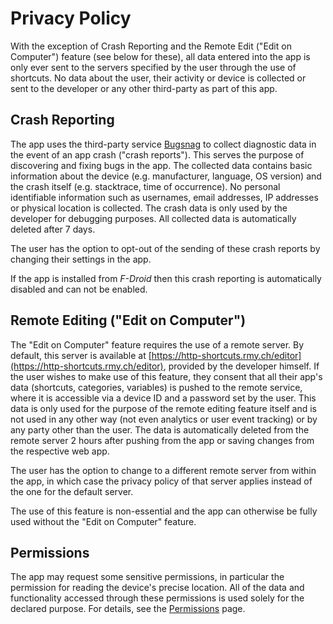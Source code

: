 # Privacy Policy

With the exception of Crash Reporting and the Remote Edit ("Edit on Computer") feature (see below for these), all data entered into the app is only ever sent to the servers specified by the user through the use of shortcuts. No data about the user, their activity or device is collected or sent to the developer or any other third-party as part of this app.

<a name="crash-reporting"></a>
## Crash Reporting
The app uses the third-party service [Bugsnag](https://www.bugsnag.com/) to collect diagnostic data in the event of an app crash ("crash reports"). This serves the purpose of discovering and fixing bugs in the app. The collected data contains basic information about the device (e.g. manufacturer, language, OS version) and the crash itself (e.g. stacktrace, time of occurrence). No personal identifiable information such as usernames, email addresses, IP addresses or physical location is collected. The crash data is only used by the developer for debugging purposes. All collected data is automatically deleted after 7 days.

The user has the option to opt-out of the sending of these crash reports by changing their settings in the app.

If the app is installed from *F-Droid* then this crash reporting is automatically disabled and can not be enabled.

## Remote Editing ("Edit on Computer")

The "Edit on Computer" feature requires the use of a remote server. By default, this server is available at [https://http-shortcuts.rmy.ch/editor](https://http-shortcuts.rmy.ch/editor), provided by the developer himself. If the user wishes to make use of this feature, they consent that all their app's data (shortcuts, categories, variables) is pushed to the remote service, where it is accessible via a device ID and a password set by the user. This data is only used for the purpose of the remote editing feature itself and is not used in any other way (not even analytics or user event tracking) or by any party other than the user. The data is automatically deleted from the remote server 2 hours after pushing from the app or saving changes from the respective web app.

The user has the option to change to a different remote server from within the app, in which case the privacy policy of that server applies instead of the one for the default server.

The use of this feature is non-essential and the app can otherwise be fully used without the "Edit on Computer" feature.

## Permissions

The app may request some sensitive permissions, in particular the permission for reading the device's precise location. All of the data and functionality accessed through these permissions is used solely for the declared purpose. For details, see the [Permissions](permissions.md) page.

